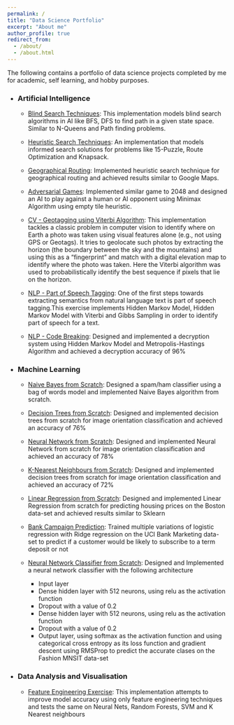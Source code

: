 ```yaml
---
permalink: /
title: "Data Science Portfolio"
excerpt: "About me"
author_profile: true
redirect_from: 
  - /about/
  - /about.html
---
```


The following contains a portfolio of data science projects completed by me for academic, self learning, and hobby purposes.

- ### Artificial Intelligence

	- [Blind Search Techniques](https://github.com/srmanj/Artificial-Intelligence-Blind-Search-Problems): This implementation models blind search algorithms in AI like BFS, DFS to find path in a given state space. Similar to N-Queens and Path finding problems.

	- [Heuristic Search Techniques](https://github.com/srmanj/Artificial-Intelligence-Heuristic-Search): An implementation that models informed search solutions for problems like 15-Puzzle, Route Optimization and Knapsack.

	- [Geographical Routing](https://github.com/srmanj/Artificial-Intelligence-Route-Optimizer-between-Cities): Implemented heuristic search technique for geographical routing and achieved results similar to Google Maps.

	- [Adversarial Games](https://github.com/srmanj/Artificial-Intelligence-2048-Adversarial-game): Implemented similar game to 2048 and designed an AI to play against a human or AI opponent using Minimax Algorithm using empty tile heuristic.

	- [CV - Geotagging using Viterbi Algorithm](https://github.com/srmanj/Artificial-Intelligence-geotagging-using-Viterbi): This implementation tackles a classic problem in computer vision to identify where on Earth a photo was taken using visual features alone (e.g., not using GPS or Geotags). It tries to geolocate such photos by extracting the horizon (the boundary between the sky and the mountains) and using this as a “fingerprint” and match with a digital elevation map to identify where the photo was taken. Here the Viterbi algorithm was used to probabilistically identify the best sequence if pixels that lie on the horizon.

	- [NLP - Part of Speech Tagging](https://github.com/srmanj/Artificial-Intelligence-Part-Of-Speech-Tagging): One of the first steps towards extracting semantics from natural language text is part of speech tagging.This exercise implements Hidden Markov Model, Hidden Markov Model with Viterbi and Gibbs Sampling in order to identify part of speech for a text.

	- [NLP - Code Breaking](https://github.com/srmanj/Artificial-Intelligence-Code-Breaking): Designed and implemented a decryption system using Hidden Markov Model and Metropolis-Hastings Algorithm and achieved a decryption accuracy of 96%

- ### Machine Learning

	- [Naive Bayes from Scratch](https://github.com/srmanj/Artificial-Intelligence-Naive-Bayes-Classifier): Designed a spam/ham classifier using a bag of words model and implemented Naive Bayes algorithm from scratch.

	- [Decision Trees from Scratch](https://github.com/srmanj/Machine-Learning-Algorithms-From-Scratch): Designed and implemented decision trees from scratch for image orientation classification and achieved an accuracy of 76%

	- [Neural Network from Scratch](https://github.com/srmanj/Machine-Learning-Algorithms-From-Scratch): Designed and implemented Neural Network from scratch for image orientation classification and achieved an accuracy of 78%

	- [K-Nearest Neighbours from Scratch](https://github.com/srmanj/Machine-Learning-Algorithms-From-Scratch): Designed and implemented decision trees from scratch for image orientation classification and achieved an accuracy of 72%

	- [Linear Regression from Scratch](https://github.com/srmanj/Machine-Learning-Linear-Regression-from-Scratch/blob/master/A1_F19_vf.ipynb): Designed and implemented Linear Regression from scratch for predicting housing prices on the Boston data-set and achieved results similar to Sklearn

	- [Bank Campaign Prediction](https://github.com/srmanj/Machine-Learning-bank-Campaign-Prediction/blob/master/Assignment2-F19.ipynb): Trained multiple variations of logistic regression with Ridge regression on the UCI Bank Marketing data-set to predict if a customer would be likely to subscribe to a term deposit or not

	- [Neural Network Classifier from Scratch](https://github.com/srmanj/Machine-Learning-FashionMNSIT-Neural-Nets-From-Scratch/blob/master/Assignment_3_Modified.ipynb): Designed and Implemented a neural network classifier with the following architecture
		- Input layer
		- Dense hidden layer with 512 neurons, using relu as the activation function
		- Dropout with a value of 0.2
		- Dense hidden layer with 512 neurons, using relu as the activation function
		- Dropout with a value of 0.2
		- Output layer, using softmax as the activation function
	and using categorical cross entropy as its loss function and gradient descent using RMSProp to predict the accurate clases on the Fashion MNSIT data-set 

- ### Data Analysis and Visualisation
	<!-- - __Python__ -->
	- [Feature Engineering Exercise](https://github.com/srmanj/Data-Analysis-Visualization/blob/master/assignment4_F19.ipynb): This implementation attempts to improve model accuracy using only feature engineering techniques and tests the same on Neural Nets, Random Forests, SVM and K Nearest neighbours 
